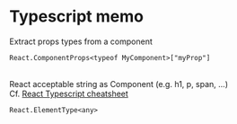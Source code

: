 # Typescript memo

Extract props types from a component
```
React.ComponentProps<typeof MyComponent>["myProp"]
```
\
React acceptable string as Component (e.g. h1, p, span, ...)\
Cf. [React Typescript cheatsheet](https://react-typescript-cheatsheet.netlify.app/docs/advanced/patterns_by_usecase/#polymorphic-components-eg-with-as-props)
```
React.ElementType<any>
```
